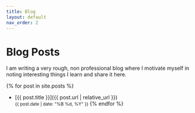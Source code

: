 ```yaml
---
title: Blog
layout: default
nav_order: 2
---
```


# Blog Posts

I am writing a very rough, non professional blog where I motivate myself in noting interesting things I learn and share it here. 


{% for post in site.posts %}
- [{{ post.title }}]({{ post.url | relative_url }})  
  <small>{{ post.date | date: "%B %d, %Y" }}</small>
{% endfor %}
